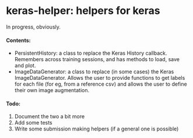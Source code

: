 # keras-helper: helpers for keras
In progress, obviously.
#### Contents:
- PersistentHistory: a class to replace the Keras History callback. Remembers 
across training sessions, and has methods to load, save and plot.
- ImageDataGenerator: a class to replace (in some cases) the Keras 
ImageDataGenerator. Allows the user to provide functions to get labels for each 
file (for eg, from a reference csv) and allows the user to define their own 
image augmentation.
#### Todo:
1. Document the two a bit more
2. Add some tests
3. Write some submission making helpers (if a general one is possible)
